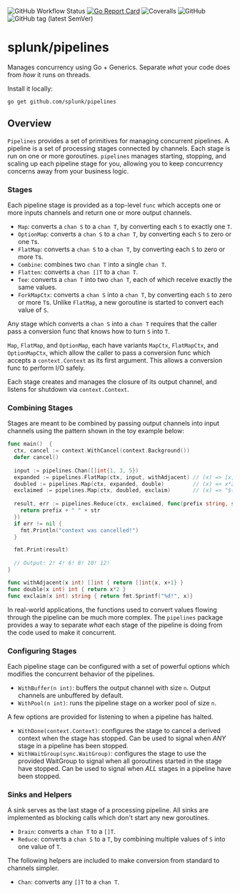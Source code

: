 ![GitHub Workflow Status](https://img.shields.io/github/workflow/status/splunk/pipelines/test)
[![Go Report Card](https://goreportcard.com/badge/github.com/splunk/go-genlib)](https://goreportcard.com/report/github.com/splunk/go-genlib)
![Coveralls](https://img.shields.io/coveralls/github/splunk/pipelines)
![GitHub](https://img.shields.io/github/license/splunk/pipelines)
![GitHub tag (latest SemVer)](https://img.shields.io/github/v/tag/splunk/pipelines?label=version)

# splunk/pipelines

Manages concurrency using Go + Generics. Separate _what_ your code does from _how_ it runs on threads. 

Install it locally:

```shell
go get github.com/splunk/pipelines
```

## Overview

`Pipelines` provides a set of primitives for managing concurrent pipelines.
A pipeline is a set of processing stages connected by channels.
Each stage is run on one or more goroutines.
`pipelines` manages starting, stopping, and scaling up each pipeline stage for you, allowing you to keep concurrency concerns away from your business logic.

### Stages

Each pipeline stage is provided as a top-level `func` which accepts one or more inputs channels
and return one or more output channels.

* `Map`: converts a `chan S` to a `chan T`, by converting each `S` to exactly one `T`.
* `OptionMap`: converts a `chan S` to a `chan T`, by converting each `S` to zero or one `T`s.
* `FlatMap`: converts a `chan S` to a `chan T`, by converting each `S` to zero or more `T`s.
* `Combine`: combines two `chan T` into a single `chan T`.
* `Flatten`: converts a `chan []T` to a `chan T`.
* `Tee`: converts a `chan T` into two `chan T`, each of which receive exactly the same values.
* `ForkMapCtx`: converts a `chan S` into a `chan T`, by converting each `S` to zero or more `T`s. Unlike `FlatMap`, a
  new goroutine is started to convert each value of `S`. 

Any stage which converts a `chan S` into a `chan T` requires that the caller pass a conversion func that knows how to 
turn `S` into `T`.

`Map`, `FlatMap`, and `OptionMap`, each have variants `MapCtx`, `FlatMapCtx`, and `OptionMapCtx`, which allow the caller
to pass a conversion func which accepts a `context.Context` as its first argument. This allows a conversion func to
perform I/O safely.

Each stage creates and manages the closure of its output channel, and listens for shutdown via `context.Context`.

### Combining Stages

Stages are meant to be combined by passing output channels into input channels using the pattern shown in the
toy example below:

```go
func main()  {
  ctx, cancel := context.WithCancel(context.Background())
  defer cancel()
  
  input := pipelines.Chan([]int{1, 3, 5})
  expanded := pipelines.FlatMap(ctx, input, withAdjacent) // (x) => [x, x+1]:  yields [1,2,3,4,5,6]
  doubled := pipelines.Map(ctx, expanded, double)         // (x) => x*2:       yields [2,4,6,8,10,12]
  exclaimed := pipelines.Map(ctx, doubled, exclaim)       // (x) => "${x}!":   yields [2!,4!,6!,8!,10!,12!]
  
  result, err := pipelines.Reduce(ctx, exclaimed, func(prefix string, str string) string {
    return prefix + " " + str
  })
  if err != nil {
    fmt.Println("context was cancelled!")
  }

  fmt.Print(result)
  
  // Output: 2! 4! 6! 8! 10! 12!
}

func withAdjacent(x int) []int { return []int{x, x+1} }
func double(x int) int { return x*2 }
func exclaim(x int) string { return fmt.Sprintf("%d!", x)}
```

In real-world applications, the functions used to convert values flowing through the pipeline can be much more complex. 
The `pipelines` package provides a way to separate _what_ each stage of the pipeline is doing from the code used to make it concurrent.

### Configuring Stages

Each pipeline stage can be configured with a set of powerful options which modifies the concurrent behavior of the
pipelines.

* `WithBuffer(n int)`: buffers the output channel with size `n`. Output channels are unbuffered by default.
* `WithPool(n int)`: runs the pipeline stage on a worker pool of size `n`.

A few options are provided for listening to when a pipeline has halted. 

* `WithDone(context.Context)`: configures the stage to cancel a derived context when the stage has stopped. 
  Can be used to signal when _ANY_ stage in a pipeline has been stopped.
* `WithWaitGroup(sync.WaitGroup)`: configures the stage to use the provided WaitGroup to signal when all goroutines
  started in the stage have stopped. Can be used to signal when _ALL_ stages in a pipeline have been stopped.

### Sinks and Helpers

A sink serves as the last stage of a processing pipeline. All sinks are implemented as blocking calls which don't
start any new goroutines.

* `Drain`: converts a `chan T` to a `[]T`.
* `Reduce`: converts a `chan S` to a `T`, by combining multiple values of `S` into one value of `T`.

The following helpers are included to make conversion from standard to channels simpler.

* `Chan`: converts any `[]T` to a `chan T`.
